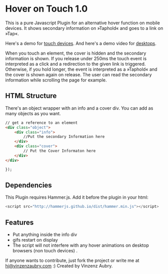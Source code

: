 Hover on Touch 1.0
============

This is a pure Javascript Plugin for an alternative hover function on mobile devices. It shows secondary information on »Taphold« and goes to a link on »Tap«.

Here's a demo for [touch devices](http://vinzenzaubry.com/demos/hoverontouch/). And here's a demo video for [desktops](http://vinzenzaubry.com/demos/hoverontouch/desktop). 

When you touch an element, the cover is hidden and the secondary information is shown. If you release under 250ms the touch event is interpreted as a click and a redirection to the given link is triggered. Otherwise, if you hold longer, the event is interpreted as a »Taphold« and the cover is shown again on release. The user can read the secondary information while scrolling the page for example.

HTML Structure
------------
There's an object wrapper with an info and a cover div. You can add as many objects as you want.
```html
// get a reference to an element
<div class="object">
    <div class="info">
        //Put the secondary Information here
    </div>
    <div class="cover">
        // Put the Cover Informaton here
    </div>
</div>

});
```
Dependencies
------------
This Plugin requires Hammer.js. Add it before the plugin in your html:

```js
<script src="http://hammerjs.github.io/dist/hammer.min.js"></script>
```
Features
------------
- Put anything inside the info div
- gifs restart on display
- The script will not interfere with any hover animations on desktop browsers (non touch devices) .

If anyone wants to contribute, just fork the project or write me at hi@vinzenzaubry.com :)
Created by Vinzenz Aubry.
